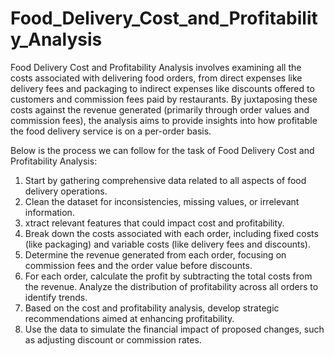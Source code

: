 # Food_Delivery_Cost_and_Profitability_Analysis


Food Delivery Cost and Profitability Analysis involves examining all the costs associated with delivering food orders, from direct expenses like delivery fees and packaging to indirect expenses like discounts offered to customers and commission fees paid by restaurants. By juxtaposing these costs against the revenue generated (primarily through order values and commission fees), the analysis aims to provide insights into how profitable the food delivery service is on a per-order basis.

Below is the process we can follow for the task of Food Delivery Cost and Profitability Analysis:

1. Start by gathering comprehensive data related to all aspects of food delivery operations.
2. Clean the dataset for inconsistencies, missing values, or irrelevant information.
3. xtract relevant features that could impact cost and profitability.
4. Break down the costs associated with each order, including fixed costs (like packaging) and variable costs (like delivery fees and discounts).
5. Determine the revenue generated from each order, focusing on commission fees and the order value before discounts.
6. For each order, calculate the profit by subtracting the total costs from the revenue. Analyze the distribution of profitability across all orders to identify trends.
7. Based on the cost and profitability analysis, develop strategic recommendations aimed at enhancing profitability.
8. Use the data to simulate the financial impact of proposed changes, such as adjusting discount or commission rates.
